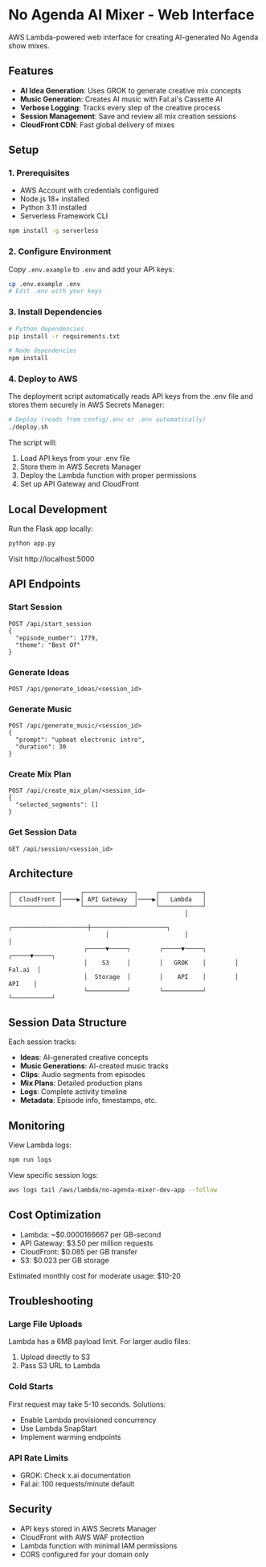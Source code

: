 # No Agenda AI Mixer - Web Interface

AWS Lambda-powered web interface for creating AI-generated No Agenda show mixes.

## Features

- **AI Idea Generation**: Uses GROK to generate creative mix concepts
- **Music Generation**: Creates AI music with Fal.ai's Cassette AI
- **Verbose Logging**: Tracks every step of the creative process
- **Session Management**: Save and review all mix creation sessions
- **CloudFront CDN**: Fast global delivery of mixes

## Setup

### 1. Prerequisites

- AWS Account with credentials configured
- Node.js 18+ installed
- Python 3.11 installed
- Serverless Framework CLI

```bash
npm install -g serverless
```

### 2. Configure Environment

Copy `.env.example` to `.env` and add your API keys:

```bash
cp .env.example .env
# Edit .env with your keys
```

### 3. Install Dependencies

```bash
# Python dependencies
pip install -r requirements.txt

# Node dependencies
npm install
```

### 4. Deploy to AWS

The deployment script automatically reads API keys from the .env file and stores them securely in AWS Secrets Manager:

```bash
# Deploy (reads from config/.env or .env automatically)
./deploy.sh
```

The script will:
1. Load API keys from your .env file
2. Store them in AWS Secrets Manager
3. Deploy the Lambda function with proper permissions
4. Set up API Gateway and CloudFront

## Local Development

Run the Flask app locally:

```bash
python app.py
```

Visit http://localhost:5000

## API Endpoints

### Start Session
```
POST /api/start_session
{
  "episode_number": 1779,
  "theme": "Best Of"
}
```

### Generate Ideas
```
POST /api/generate_ideas/<session_id>
```

### Generate Music
```
POST /api/generate_music/<session_id>
{
  "prompt": "upbeat electronic intro",
  "duration": 30
}
```

### Create Mix Plan
```
POST /api/create_mix_plan/<session_id>
{
  "selected_segments": []
}
```

### Get Session Data
```
GET /api/session/<session_id>
```

## Architecture

```
┌─────────────┐     ┌──────────────┐     ┌────────────┐
│  CloudFront │────▶│ API Gateway  │────▶│   Lambda   │
└─────────────┘     └──────────────┘     └────────────┘
                                                 │
                           ┌─────────────────────┼─────────────────────┐
                           │                     │                     │
                     ┌─────▼─────┐        ┌─────▼─────┐        ┌─────▼─────┐
                     │    S3     │        │   GROK    │        │   Fal.ai  │
                     │  Storage  │        │    API    │        │    API    │
                     └───────────┘        └───────────┘        └───────────┘
```

## Session Data Structure

Each session tracks:

- **Ideas**: AI-generated creative concepts
- **Music Generations**: AI-created music tracks
- **Clips**: Audio segments from episodes
- **Mix Plans**: Detailed production plans
- **Logs**: Complete activity timeline
- **Metadata**: Episode info, timestamps, etc.

## Monitoring

View Lambda logs:
```bash
npm run logs
```

View specific session logs:
```bash
aws logs tail /aws/lambda/no-agenda-mixer-dev-app --follow
```

## Cost Optimization

- Lambda: ~$0.0000166667 per GB-second
- API Gateway: $3.50 per million requests
- CloudFront: $0.085 per GB transfer
- S3: $0.023 per GB storage

Estimated monthly cost for moderate usage: $10-20

## Troubleshooting

### Large File Uploads
Lambda has a 6MB payload limit. For larger audio files:
1. Upload directly to S3
2. Pass S3 URL to Lambda

### Cold Starts
First request may take 5-10 seconds. Solutions:
- Enable Lambda provisioned concurrency
- Use Lambda SnapStart
- Implement warming endpoints

### API Rate Limits
- GROK: Check x.ai documentation
- Fal.ai: 100 requests/minute default

## Security

- API keys stored in AWS Secrets Manager
- CloudFront with AWS WAF protection
- Lambda function with minimal IAM permissions
- CORS configured for your domain only